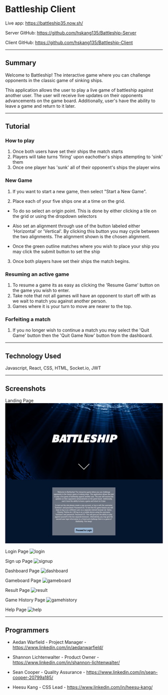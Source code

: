 # Battleship Client

Live app: https://battleship35.now.sh/

Server GitHub: https://github.com/hskang135/Battleship-Server

Client GitHub: https://github.com/hskang135/Battleship-Client

_________

## Summary

Welcome to Battleship! The interactive game where you can challenge opponents in the classic game of sinking ships. 

This application allows the user to play a live game of battleship against another user. The user will receive live updates on their opponents advancements on the game board. Additionally, user's have the ability to leave a game and return to it later.

_________

## Tutorial

### How to play

1. Once both users have set their ships the match starts
2. Players will take turns 'firing' upon eachother's ships attempting to 'sink' them
3. Once one player has 'sunk' all of their opponent's ships the player wins

### New Game

1. If you want to start a new game, then select "Start a New Game".

2. Place each of your five ships one at a time on the grid.

- To do so select an origin point. This is done by either clicking a tile on the grid or using the dropdown selectors

- Also set an alignment through use of the button labeled either 'Horizontal' or 'Vertical'. By clicking this button you may cycle between the two alignments. The alignment shown is the chosen alignment.

- Once the green outline matches where you wish to place your ship you may click the submit button to set the ship

3. Once both players have set their ships the match begins.

### Resuming an active game

1. To resume a game its as easy as clicking the 'Resume Game' button on the game you wish to enter.
2. Take note that not all games will have an opponent to start off with as we wait to match you against another person.
3. Games where it is your turn to move are nearer to the top.

### Forfeiting a match

1. If you no longer wish to continue a match you may select the 'Quit Game' button then the 'Quit Game Now' button from the dashboard.

_________

## Technology Used

Javascript, React, CSS, HTML, Socket.io, JWT

_________

## Screenshots

Landing Page
![landing](./Screenshot/landing.png)

Login Page
![login](./Screenshot/login.png)

Sign up Page
![signup](./Screenshot/signup.png)

Dashboard Page
![dashboard](./Screenshot/dashboard.png)

Gameboard Page
![gameboard](./Screenshot/gameboard.png)

Result Page
![result](./Screenshot/result.png)

Game History Page
![gamehistory](./Screenshot/gamehistory.png)

Help Page
![help](./Screenshot/helppage.png)

_________

## Programmers

- Aedan Warfield - Project Manager - https://www.linkedin.com/in/aedanwarfield/

- Shannon Lichtenwalter - Product Owner - https://www.linkedin.com/in/shannon-lichtenwalter/

- Sean Cooper - Quality Assurance - https://www.linkedin.com/in/sean-cooper-20799a185/

- Heesu Kang - CSS Lead - https://www.linkedin.com/in/heesu-kang/

